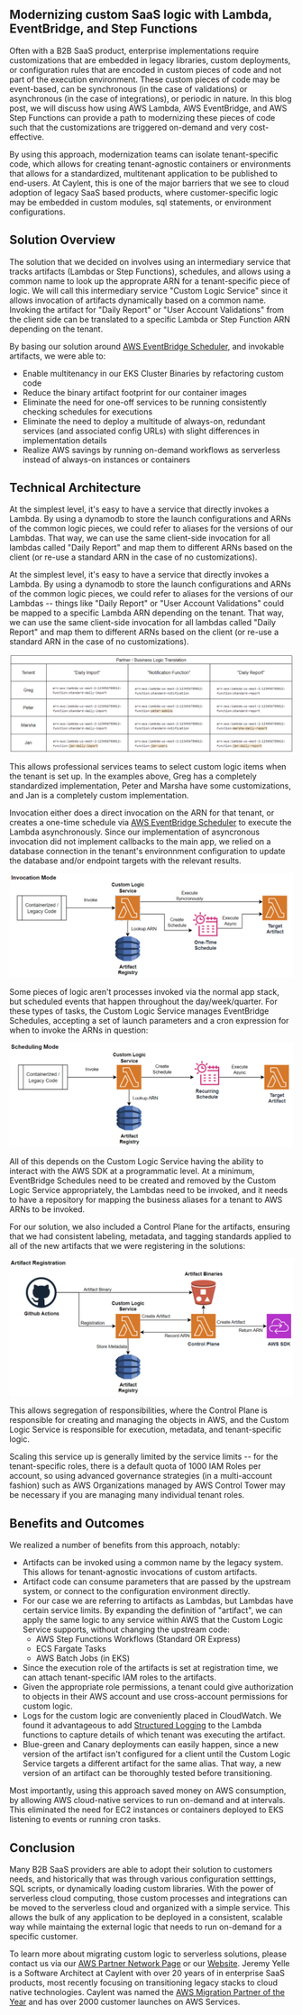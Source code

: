 ## Modernizing custom SaaS logic with Lambda, EventBridge, and Step Functions 
Often with a B2B SaaS product, enterprise implementations require customizations that are embedded in legacy libraries, custom deployments, or configuration rules that are encoded in custom pieces of code and not part of the execution environment.  These custom pieces of code may be event-based, can be synchronous (in the case of validations) or asynchronous (in the case of integrations), or periodic in nature.  In this blog post, we will discuss how using AWS Lambda, AWS EventBridge, and AWS Step Functions can provide a path to modernizing these pieces of code such that the customizations are triggered on-demand and very cost-effective.  

By using this approach, modernization teams can isolate tenant-specific code, which allows for creating tenant-agnostic containers or environments that allows for a standardized, multitenant application to be published to end-users.  At Caylent, this is one of the major barriers that we see to cloud adoption of legacy SaaS based products, where customer-specific logic may be embedded in custom modules, sql statements, or environment configurations.  


## Solution Overview

The solution that we decided on involves using an intermediary service that tracks artifacts (Lambdas or Step Functions), schedules, and allows using a common name to look up the approprate ARN for a tenant-specific piece of logic.  We will call this intermediary service "Custom Logic Service" since it allows invocation of artifacts dynamically based on a common name.  Invoking the artifact for "Daily Report" or "User Account Validations" from the client side can be translated to a specific Lambda or Step Function ARN depending on the tenant.

By basing our solution around [AWS EventBridge Scheduler](https://aws.amazon.com/eventbridge/scheduler/), and invokable artifacts, we were able to:
- Enable multitenancy in our EKS Cluster Binaries by refactoring custom code
- Reduce the binary artifact footprint for our container images
- Eliminate the need for one-off services to be running consistently checking schedules for executions
- Eliminate the need to deploy a multitude of always-on, redundant services (and associated config URLs) with slight differences in implementation details
- Realize AWS savings by running on-demand workflows as serverless instead of always-on instances or containers


## Technical Architecture

At the simplest level, it's easy to have a service that directly invokes a Lambda.  By using a dynamodb to store the launch configurations and ARNs of the common logic pieces, we could refer to aliases for the versions of our Lambdas.  That way, we can use the same client-side invocation for all lambdas called "Daily Report" and map them to different ARNs based on the client (or re-use a standard ARN in the case of no customizations). 

At the simplest level, it's easy to have a service that directly invokes a Lambda.  By using a dynamodb to store the launch configurations and ARNs of the common logic pieces, we could refer to aliases for the versions of our Lambdas -- things like "Daily Report" or "User Account Validations" could be mapped to a specific Lambda ARN depending on the tenant.  That way, we can use the same client-side invocation for all lambdas called "Daily Report" and map them to different ARNs based on the client (or re-use a standard ARN in the case of no customizations).  

![ARN Lookup](./_CustomLogicImg/lookup_arns.png)

This allows professional services teams to select custom logic items when the tenant is set up.  In the examples above, Greg has a completely standardized implementation, Peter and Marsha have some customizations, and Jan is a completely custom implementation.

Invocation either does a direct invocation on the ARN for that tenant, or creates a one-time schedule via [AWS EventBridge Scheduler](https://aws.amazon.com/eventbridge/scheduler/) to execute the Lambda asynchronously.  Since our implementation of asyncronous invocation did not implement callbacks to the main app, we relied on a database connection in the tenant's environnment configuration to update the database and/or endpoint targets with the relevant results.  

![Invocation](./_CustomLogicImg/invocation.png)

Some pieces of logic aren't processes invoked via the normal app stack, but scheduled events that happen throughout the day/week/quarter.  For these types of tasks, the Custom Logic Service manages EventBridge Schedules, accepting a set of launch parameters and a cron expression for when to invoke the ARNs in question:  

![Scheduling](./_CustomLogicImg/scheduling.png)

All of this depends on the Custom Logic Service having the ability to interact with the AWS SDK at a programmatic level.  At a minimum, EventBridge Schedules need to be created and removed by the Custom Logic Service appropriately, the Lambdas need to be invoked, and it needs to have a repository for mapping the business aliases for a tenant to AWS ARNs to be invoked.

For our solution, we also included a Control Plane for the artifacts, ensuring that we had consistent labeling, metadata, and tagging standards applied to all of the new artifacts that we were registering in the solutions:

![Registration](./_CustomLogicImg/registration.png)

This allows segregation of responsibilities, where the Control Plane is responsible for creating and managing the objects in AWS, and the Custom Logic Service is responsible for execution, metadata, and tenant-specific logic.

Scaling this service up is generally limited by the service limits -- for the tenant-specific roles, there is a default quota of 1000 IAM Roles per account, so using advanced governance strategies (in a multi-account fashion) such as AWS Organizations managed by AWS Control Tower may be necessary if you are managing many individual tenant roles.


## Benefits and Outcomes

We realized a number of benefits from this approach, notably:

- Artifacts can be invoked using a common name by the legacy system.  This allows for tenant-agnostic invocations of custom artifacts.
- Artifact code can consume parameters that are passed by the upstream system, or connect to the configuration environment directly.
- For our case we are referring to artifacts as Lambdas, but Lambdas have certain service limits.  By expanding the definition of "artifact", we can apply the same logic to any service within AWS that the Custom Logic Service supports, without changing the upstream code:
    - AWS Step Functions Workflows (Standard OR Express)
    - ECS Fargate Tasks
    - AWS Batch Jobs (in EKS)
- Since the execution role of the artifacts is set at registration time, we can attach tenant-specific IAM roles to the artifacts.
- Given the appropriate role permissions, a tenant could give authorization to objects in their AWS account and use cross-account permissions for custom logic.
- Logs for the custom logic are conveniently placed in CloudWatch.  We found it advantageous to add [Structured Logging](https://aws.amazon.com/blogs/developer/structured-logging-for-net-lambda/) to the Lambda functions to capture details of which tenant was executing the artifact. 
- Blue-green and Canary deployments can easily happen, since a new version of the artifact isn't configured for a client until the Custom Logic Service targets a different artifact for the same alias.  That way, a new version of an artifact can be thoroughly tested before transitioning.

Most importantly, using this approach saved money on AWS consumption, by allowing AWS cloud-native services to run on-demand and at intervals.  This eliminated the need for EC2 instances or containers deployed to EKS listening to events or running cron tasks.


## Conclusion

Many B2B SaaS providers are able to adopt their solution to customers needs, and historically that was through various configuration setttings, SQL scripts, or dynamically loading custom libraries.  With the power of serverless cloud computing, those custom processes and integrations can be moved to the serverless cloud and organized with a simple service.  This allows the bulk of any application to be deployed in a consistent, scalable way while maintaing the external logic that needs to run on-demand for a specific customer.

To learn more about migrating custom logic to serverless solutions, please contact us via our [AWS Partner Network Page](https://partners.amazonaws.com/partners/001E000001QMw8yIAD/Caylent) or our [Website](https://caylent.com/).  Jeremy Yelle is a Software Architect at Caylent with over 20 years of in enterprise SaaS products, most recently focusing on transitioning legacy stacks to cloud native technologies.  Caylent was named the [AWS Migration Partner of the Year](https://aws.amazon.com/blogs/apn/announcing-the-2024-geo-and-global-aws-partners-of-the-year/) and has over 2000 customer launches on AWS Services.

